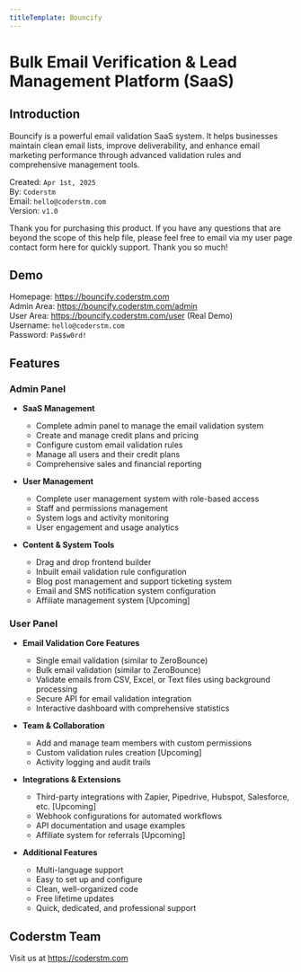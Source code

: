 ```yaml
---
titleTemplate: Bouncify
---
```


# Bulk Email Verification & Lead Management Platform (SaaS)

## Introduction
Bouncify is a powerful email validation SaaS system. It helps businesses maintain clean email lists, improve deliverability, and enhance email marketing performance through advanced validation rules and comprehensive management tools.

Created: `Apr 1st, 2025`<br>
By: `Coderstm`<br>
Email: `hello@coderstm.com`<br>
Version: `v1.0`

Thank you for purchasing this product. If you have any questions that are beyond the scope of this help file, please feel free to email via my user page contact form here for quickly support. Thank you so much!

## Demo
Homepage: https://bouncify.coderstm.com<br>
Admin Area: https://bouncify.coderstm.com/admin<br>
User Area: https://bouncify.coderstm.com/user (Real Demo)<br>
Username: `hello@coderstm.com`<br>
Password: `Pa$$w0rd!`

## Features

### Admin Panel
- **SaaS Management**
  - Complete admin panel to manage the email validation system
  - Create and manage credit plans and pricing
  - Configure custom email validation rules
  - Manage all users and their credit plans
  - Comprehensive sales and financial reporting

- **User Management**
  - Complete user management system with role-based access
  - Staff and permissions management
  - System logs and activity monitoring
  - User engagement and usage analytics

- **Content & System Tools**
  - Drag and drop frontend builder
  - Inbuilt email validation rule configuration
  - Blog post management and support ticketing system
  - Email and SMS notification system configuration
  - Affiliate management system [Upcoming]

### User Panel
- **Email Validation Core Features**
  - Single email validation (similar to ZeroBounce)
  - Bulk email validation (similar to ZeroBounce)
  - Validate emails from CSV, Excel, or Text files using background processing
  - Secure API for email validation integration
  - Interactive dashboard with comprehensive statistics

- **Team & Collaboration**
  - Add and manage team members with custom permissions
  - Custom validation rules creation [Upcoming]
  - Activity logging and audit trails

- **Integrations & Extensions**
  - Third-party integrations with Zapier, Pipedrive, Hubspot, Salesforce, etc. [Upcoming]
  - Webhook configurations for automated workflows
  - API documentation and usage examples
  - Affiliate system for referrals [Upcoming]

- **Additional Features**
  - Multi-language support
  - Easy to set up and configure
  - Clean, well-organized code
  - Free lifetime updates
  - Quick, dedicated, and professional support

## Coderstm Team
Visit us at https://coderstm.com

